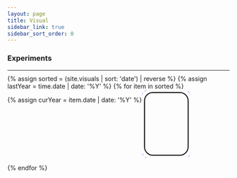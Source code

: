 ```yaml
---
layout: page
title: Visual
sidebar_link: true
sidebar_sort_order: 0
---
```


<style>

.row {
    padding: 0;
    margin: 0;
    list-style: none;
    display: -webkit-box;
    display: -moz-box;
    display: -ms-flexbox;
    display: -webkit-flex;
    display: flex;
    -webkit-flex-flow: row;
    flex-wrap: wrap;
    flex-direction: row;
    justify-content: flex-start;
    align-items: stretch;     
}

section {
    display: flex;
    overflow: hidden;    
    padding: 5px;
    flex: 0 1 20%;    
}

@media only screen and (max-width: 600px) {
  section {
    display: flex;
    overflow: hidden;    
    padding: 5px;
    flex: 0 1 33%;    
  }
}

img {    
height: 140px;
width: 140px;
object-fit: cover;
}

.visual-thumbnail {
  -moz-border-radius:10px;
  -webkit-border-radius:10px;
  border-radius:20px;
  overflow:hidden;
  border: 2px black solid;

  
-webkit-transition: all 300ms cubic-bezier(0.345, 0, 0.245, 0.750); /* older webkit */
-webkit-transition: all 300ms cubic-bezier(0.345, -0.245, 0.245, 0.750); 
   -moz-transition: all 300ms cubic-bezier(0.345, -0.245, 0.245, 0.750); 
     -o-transition: all 300ms cubic-bezier(0.345, -0.245, 0.245, 0.750); 
        transition: all 300ms cubic-bezier(0.345, -0.245, 0.245, 0.750); /* custom */

-webkit-transition-timing-function: cubic-bezier(0.345, 0, 0.245, 0.750); /* older webkit */
-webkit-transition-timing-function: cubic-bezier(0.345, -0.245, 0.245, 0.750); 
   -moz-transition-timing-function: cubic-bezier(0.345, -0.245, 0.245, 0.750); 
     -o-transition-timing-function: cubic-bezier(0.345, -0.245, 0.245, 0.750); 
        transition-timing-function: cubic-bezier(0.345, -0.245, 0.245, 0.750); /* custom */

  outline-style: dashed;


  outline-color: rgba(100, 20, 255, 0.25);
  outline-width: 2px;
  outline-offset: 8px; 

}

.visual-thumbnail:hover {  
-webkit-transition: all 100ms cubic-bezier(1.000, 0.005, 0.680, 1); /* older webkit */
-webkit-transition: all 100ms cubic-bezier(1.000, 0.005, 0.680, 1.005); 
   -moz-transition: all 100ms cubic-bezier(1.000, 0.005, 0.680, 1.005); 
     -o-transition: all 100ms cubic-bezier(1.000, 0.005, 0.680, 1.005); 
        transition: all 100ms cubic-bezier(1.000, 0.005, 0.680, 1.005); /* custom */

-webkit-transition-timing-function: cubic-bezier(1.000, 0.005, 0.680, 1); /* older webkit */
-webkit-transition-timing-function: cubic-bezier(1.000, 0.005, 0.680, 1.005); 
   -moz-transition-timing-function: cubic-bezier(1.000, 0.005, 0.680, 1.005); 
     -o-transition-timing-function: cubic-bezier(1.000, 0.005, 0.680, 1.005); 
        transition-timing-function: cubic-bezier(1.000, 0.005, 0.680, 1.005); /* custom */
  
  
  border-radius: 5px;
  outline-color: rgba(100, 0, 155, 0.0);
  outline-width: 2px;
  outline-offset: -10px;  
 
}

.visual-video {
  width:100%;
  height:140px;
  overflow: hidden;
}

.visual-video video {
  /*object-fit: contain;*/
/*       object-fit: fill; */
  filter: sepia(100%) hue-rotate(220deg) contrast(100%);
  -webkit-transition: filter 0.3s; /* Safari */
  transition: filter 0.3s;
  transition-timing-function: ease-out;
  -webkit-transition-timing-function: ease-out;

  object-fit: cover;
  width:100%;
  height:100%;
}

.visual-video video:hover {
  filter: sepia(0%) hue-rotate(360deg) contrast(100%);
  -webkit-transition: filter 0.1s; /* Safari */
  transition: filter 0.1s;
}

video::-webkit-media-controls {
  display:none !important;
}

</style>

<h3>Experiments</h3>
<hr style = "margin-top: 5px; margin-bottom: 10px;">
<div class="row"> 
{% assign sorted = (site.visuals | sort: 'date') | reverse %}
{% assign lastYear = time.date | date: '%Y' %}
{% for item in sorted %}


<p>
  
{% assign curYear = item.date | date: '%Y' %}
<!--
{% if curYear != lastYear %}
{% assign lastYear = curYear %}
</p>
</div>    
<h2>{{curYear}}</h2>
<hr style = "margin-top: 5px">
<div class="row"> 
<p>
{% endif %}
!-->
  <section>
  <div class="visual-thumbnail">
  <a href="{{ item.url }}" title="{{ item.title }}" >

  <div class="visual-video">
  <video muted loop preload="metadata"> <source src="{{ item.thumbnail }}" type="video/webm"></video>

  </div>
  <!--<  img src="{{ item.thumbnail }}">!-->
  </a>
  </div></section>  
  </p>

{% endfor %}

</div>


<script>
var figure = $(".visual-video").hover( hoverVideo, hideVideo );


$(".visual-thumbnail").each(function(i, obj) {
  var fade = Math.pow(i * .5, 1.2);
  $(obj).css('transform', 'scale(.9)');    
  $(obj).mouseleave(function() {
    $(this).css('transform', 'scale(.9)');   
  });
  
  $(obj).mouseenter(function() {
    $(this).css('transform', 'scale(1) rotate(0deg)');    
  });
});

/*
$(".visual-video video").hover(function() {
    $(this).css('filter','sepia(0%) hue-rotate(0deg) contrast(100%)');
});
*/

function hoverVideo(e) {      
    $('video', this).get(0).play(); 
}

function hideVideo(e) {
    $('video', this).get(0).currentTime = 0; 
    $('video', this).get(0).pause(); 
}
</script>